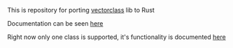 This is repository for porting [vectorclass](https://github.com/vectorclass) lib to Rust

Documentation can be seen [here](https://professorlayton322.github.io/vcl_rust_docs)

Right now only one class is supported, it's functionality is documented [here](https://professorlayton322.github.io/vcl_rust_docs/vcl_rust/struct.Vec4f.html)
